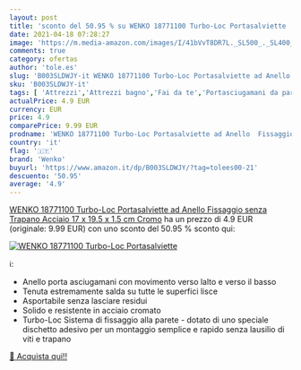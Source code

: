 ```yaml
---
layout: post
title: 'sconto del 50.95 % su WENKO 18771100 Turbo-Loc Portasalviette   '
date: 2021-04-18 07:28:27
image: 'https://m.media-amazon.com/images/I/41bVvT8DR7L._SL500_._SL400_.jpg'
comments: true
category: ofertas
author: 'tole.es'
slug: 'B003SLDWJY-it WENKO 18771100 Turbo-Loc Portasalviette ad Anello...'
sku: 'B003SLDWJY-it'
tags: [ 'Attrezzi','Attrezzi bagno','Fai da te','Portasciugamani da parete','wenko', ]
actualPrice: 4.9 EUR
currency: EUR
price: 4.9
comparePrice: 9.99 EUR
prodname: 'WENKO 18771100 Turbo-Loc Portasalviette ad Anello  Fissaggio senza Trapano  Acciaio  17 x 19.5 x 1.5 cm  Cromo'
country: 'it'
flag: '🇮🇹'
brand: 'Wenko'
buyurl: 'https://www.amazon.it/dp/B003SLDWJY/?tag=tolees00-21'
descuento: '50.95'
average: '4.9'
---
```


[WENKO 18771100 Turbo-Loc Portasalviette ad Anello  Fissaggio senza Trapano  Acciaio  17 x 19.5 x 1.5 cm  Cromo](https://www.amazon.it/dp/B003SLDWJY/?tag=tolees00-21) ha un prezzo di 4.9 EUR (originale: 9.99 EUR) con uno sconto del 50.95 % sconto qui:

[![WENKO 18771100 Turbo-Loc Portasalviette ](https://m.media-amazon.com/images/I/41bVvT8DR7L._SL500_._SL400_.jpg)](https://www.amazon.it/dp/B003SLDWJY/?tag=tolees00-21)

ℹ️:

- Anello porta asciugamani con movimento verso lalto e verso il basso
- Tenuta estremamente salda su tutte le superfici lisce
- Asportabile senza lasciare residui
- Solido e resistente in acciaio cromato
- Turbo-Loc Sistema di fissaggio alla parete - dotato di uno speciale dischetto adesivo per un montaggio semplice e rapido senza lausilio di viti e trapano

[🛒 Acquista qui!!](https://www.amazon.it/dp/B003SLDWJY/?tag=tolees00-21)
